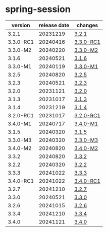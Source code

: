 # spring-session

|  version  | release date |               changes                |
|-----------|--------------|--------------------------------------|
| 3.2.1     | 20231219     | [3.2.1](./3.2.1-20231219.md)         |
| 3.3.0-RC1 | 20240416     | [3.3.0-RC1](./3.3.0-RC1-20240416.md) |
| 3.3.0-M2  | 20240220     | [3.3.0-M2](./3.3.0-M2-20240220.md)   |
| 3.1.6     | 20240521     | [3.1.6](./3.1.6-20240521.md)         |
| 3.3.0-M1  | 20240119     | [3.3.0-M1](./3.3.0-M1-20240119.md)   |
| 3.2.5     | 20240820     | [3.2.5](./3.2.5-20240820.md)         |
| 3.2.3     | 20240521     | [3.2.3](./3.2.3-20240521.md)         |
| 3.2.0     | 20231121     | [3.2.0](./3.2.0-20231121.md)         |
| 3.1.3     | 20231017     | [3.1.3](./3.1.3-20231017.md)         |
| 3.1.4     | 20231219     | [3.1.4](./3.1.4-20231219.md)         |
| 3.2.0-RC1 | 20231017     | [3.2.0-RC1](./3.2.0-RC1-20231017.md) |
| 3.4.0-M1  | 20240717     | [3.4.0-M1](./3.4.0-M1-20240717.md)   |
| 3.1.5     | 20240320     | [3.1.5](./3.1.5-20240320.md)         |
| 3.3.0-M3  | 20240320     | [3.3.0-M3](./3.3.0-M3-20240320.md)   |
| 3.4.0-M2  | 20240820     | [3.4.0-M2](./3.4.0-M2-20240820.md)   |
| 3.3.2     | 20240820     | [3.3.2](./3.3.2-20240820.md)         |
| 3.2.2     | 20240320     | [3.2.2](./3.2.2-20240320.md)         |
| 3.3.3     | 20241022     | [3.3.3](./3.3.3-20241022.md)         |
| 3.4.0-RC1 | 20241022     | [3.4.0-RC1](./3.4.0-RC1-20241022.md) |
| 3.2.7     | 20241210     | [3.2.7](./3.2.7-20241210.md)         |
| 3.3.0     | 20240521     | [3.3.0](./3.3.0-20240521.md)         |
| 3.2.6     | 20241015     | [3.2.6](./3.2.6-20241015.md)         |
| 3.3.4     | 20241210     | [3.3.4](./3.3.4-20241210.md)         |
| 3.4.0     | 20241121     | [3.4.0](./3.4.0-20241121.md)         |


